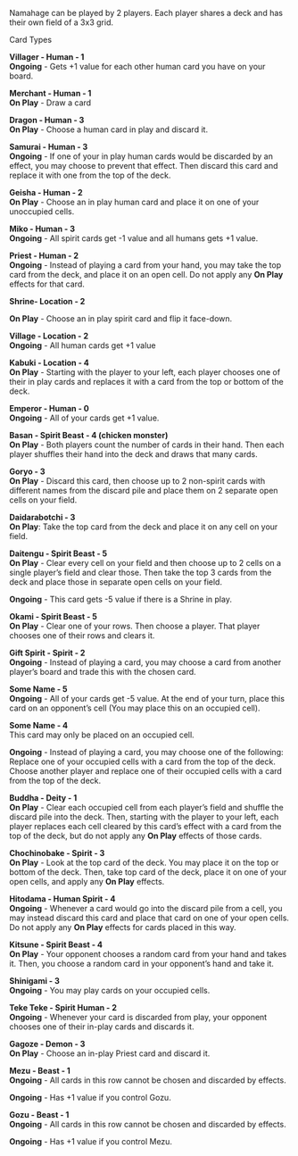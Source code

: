 Namahage can be played by 2 players. Each player shares a deck and has their own field of a 3x3 grid.

Card Types

**Villager - Human - 1**  
**Ongoing** - Gets +1 value for each other human card you have on your board.


**Merchant - Human - 1**  
**On Play** - Draw a card


**Dragon - Human - 3**  
**On Play** - Choose a human card in play and discard it.


**Samurai - Human - 3**  
**Ongoing** - If one of your in play human cards would be discarded by an effect, you may choose to prevent that effect. Then discard this card and replace it with one from the top of the deck.


**Geisha - Human - 2**  
**On Play** - Choose an in play human card and place it on one of your unoccupied cells.


**Miko - Human - 3**  
**Ongoing** - All spirit cards get -1 value and all humans gets +1 value.


**Priest - Human - 2**  
**Ongoing** - Instead of playing a card from your hand, you may take the top card from the deck, and place it on an open cell. Do not apply any **On Play** effects for that card.


**Shrine- Location - 2**

**On Play** - Choose an in play spirit card and flip it face-down.


**Village - Location - 2**  
**Ongoing** - All human cards get +1 value


**Kabuki - Location - 4**  
**On Play** - Starting with the player to your left, each player chooses one of their in play cards and replaces it with a card from the top or bottom of the deck.


**Emperor - Human - 0**  
**Ongoing** - All of your cards get +1 value.


**Basan - Spirit Beast - 4 (chicken monster)**  
**On Play** - Both players count the number of cards in their hand. Then each player shuffles their hand into the deck and draws that many cards.


**Goryo - 3**  
**On Play** - Discard this card, then choose up to 2 non-spirit cards with different names from the discard pile and place them on 2 separate open cells on your field.


**Daidarabotchi - 3**  
**On Play**: Take the top card from the deck and place it on any cell on your field.


**Daitengu - Spirit Beast - 5**  
**On Play** - Clear every cell on your field and then choose up to 2 cells on a single player’s field and clear those. Then take the top 3 cards from the deck and place those in separate open cells on your field.

**Ongoing** - This card gets -5 value if there is a Shrine in play. 


**Okami - Spirit Beast - 5**  
**On Play** - Clear one of your rows. Then choose a player. That player chooses one of their rows and clears it.


**Gift Spirit - Spirit - 2**  
**Ongoing** - Instead of playing a card, you may choose a card from another player’s board and trade this with the chosen card.


**Some Name - 5**  
**Ongoing** - All of your cards get -5 value. At the end of your turn, place this card on an opponent’s cell (You may place this on an occupied cell).


**Some Name - 4**  
This card may only be placed on an occupied cell.

**Ongoing** - Instead of playing a card, you may choose one of the following:
Replace one of your occupied cells with a card from the top of the deck.
Choose another player and replace one of their occupied cells with a card from the top of the deck.


**Buddha - Deity - 1**  
**On Play** - Clear each occupied cell from each player’s field and shuffle the discard pile into the deck. Then, starting with the player to your left, each player replaces each cell cleared by this card’s effect with a card from the top of the deck, but do not apply any **On Play** effects of those cards.


**Chochinobake - Spirit - 3**  
**On Play** - Look at the top card of the deck. You may place it on the top or bottom of the deck. Then, take top card of the deck, place it on one of your open cells, and apply any **On Play** effects.


**Hitodama - Human Spirit - 4**  
**Ongoing** - Whenever a card would go into the discard pile from a cell, you may instead discard this card and place that card on one of your open cells. Do not apply any **On Play** effects for cards placed in this way.


**Kitsune - Spirit Beast - 4**  
**On Play** -  Your opponent chooses a random card from your hand and takes it. Then, you choose a random card in your opponent’s hand and take it.


**Shinigami - 3**  
**Ongoing** - You may play cards on your occupied cells.


**Teke Teke - Spirit Human - 2**  
**Ongoing** - Whenever your card is discarded from play, your opponent chooses one of their in-play cards and discards it.


**Gagoze - Demon - 3**  
**On Play** - Choose an in-play Priest card and discard it.


**Mezu - Beast - 1**  
**Ongoing** - All cards in this row cannot be chosen and discarded by effects.

**Ongoing** - Has +1 value if you control Gozu.


**Gozu - Beast - 1**  
**Ongoing** - All cards in this row cannot be chosen and discarded by effects.

**Ongoing** - Has +1 value if you control Mezu.
